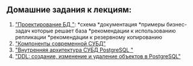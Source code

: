 ## Домашние задания к лекциям:
1) ["Проектирование БД "](Homework_1):
  *схема
  *документация
  *примеры бизнес-задач которые решает база
  *рекомендации к использованию репликации
  *рекомендации к резервному копированию
2) ["Компоненты современной СУБД"](Homework_2/homework_2.txt)
3) ["Внутренняя архитектура СУБД PostgreSQL "](Homework_3)
4) ["DDL: создание, изменение и удаление объектов в PostgreSQL"](Homework_4)
